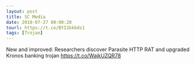 ```yaml
---
layout: post
title: SC Media
date: 2018-07-27 00:00:20
tourl: https://t.co/BYI1kkbds1
tags: [Trojan]
---
```

New and improved: Researchers discover Parasite HTTP RAT and upgraded Kronos banking trojan https://t.co/WajkUZQR78